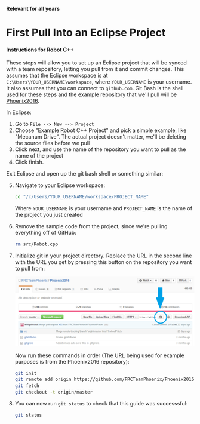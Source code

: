 **Relevant for all years**

# First Pull Into an Eclipse Project
#### Instructions for Robot C++

These steps will allow you to set up an Eclipse project that will be synced with a team repository, letting you pull from it and commit changes. This assumes that the Eclipse workspace is at `C:\Users\YOUR_USERNAME\workspace`, where `YOUR_USERNAME` is your username. It also assumes that you can connect to `github.com`. Git Bash is the shell used for these steps and the example repository that we'll pull will be [Phoenix2016](https://github.com/FRCTeamPhoenix/Phoenix2016).

In Eclipse:

1. Go to `File --> New --> Project`
2. Choose "Example Robot C++ Project" and pick a simple example, like "Mecanum Drive". The actual project doesn't matter, we'll be deleting the source files before we pull
3. Click next, and use the name of the repository you want to pull as the name of the project
4. Click finish.

Exit Eclipse and open up the git bash shell or something similar:

5. Navigate to your Eclipse workspace:

    ```bash
    cd "/c/Users/YOUR_USERNAME/workspace/PROJECT_NAME"
    ```
    Where `YOUR_USERNAME` is your username and `PROJECT_NAME` is the name of the    project you just created

6. Remove the sample code from the project, since we're pulling everything off of GitHub:

    ```bash
    rm src/Robot.cpp
    ```
    
7. Initialize git in your project directory. Replace the URL in the second line with the URL you get by pressing this button on the repository you want to pull from:

    ![Screenshot of Copy to Clipboard Button](https://raw.githubusercontent.com/FRCTeamPhoenix/Documentation/master/how-to/resources/copy-to-clipboard.PNG)
    
    Now run these commands in order (The URL being used for example purposes is from the Phoenix2016 repository):
    
    ```bash
    git init
    git remote add origin https://github.com/FRCTeamPhoenix/Phoenix2016.git
    git fetch
    git checkout -t origin/master
    ```
    
8. You can now run `git status` to check that this guide was successsful:

    ```bash
    git status
    ```
